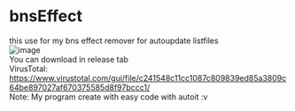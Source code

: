 # bnsEffect
this use for my bns effect remover for autoupdate listfiles<br>
![image](https://user-images.githubusercontent.com/26898177/88275530-b9916480-cd07-11ea-82e9-bf5f8d81b88e.png)
<br>
You can download in release tab<br>
VirusTotal: https://www.virustotal.com/gui/file/c241548c11cc1087c809839ed85a3809c64be897027af670375585d8f97bccc1/<br>
Note: My program create with easy code with autoit :v<br>
